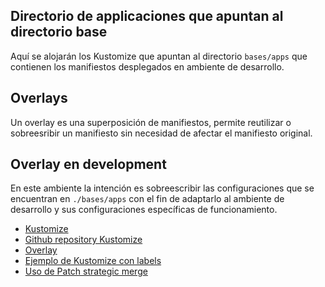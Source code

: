 ## Directorio de applicaciones que apuntan al directorio base

Aquí se alojarán los Kustomize que apuntan al directorio `bases/apps` que contienen los manifiestos desplegados en ambiente de desarrollo.

## Overlays

Un overlay es una superposición de manifiestos, permite reutilizar o sobreesribir un manifiesto sin necesidad de afectar el manifiesto original. 

## Overlay en development

En este ambiente la intención es sobreescribir las configuraciones que se encuentran en `./bases/apps` con el fin de adaptarlo al ambiente de desarrollo y sus configuraciones específicas de funcionamiento. 

- [Kustomize](https://kubectl.docs.kubernetes.io/guides/introduction/kustomize/)
- [Github repository Kustomize](https://github.com/kubernetes-sigs/kustomize)
- [Overlay](https://kubectl.docs.kubernetes.io/references/kustomize/glossary/#overlay)
- [Ejemplo de Kustomize con labels](https://kubectl.docs.kubernetes.io/guides/config_management/labels_annotations/)
- [Uso de Patch strategic merge](https://github.com/kubernetes/community/blob/master/contributors/devel/sig-api-machinery/strategic-merge-patch.md)